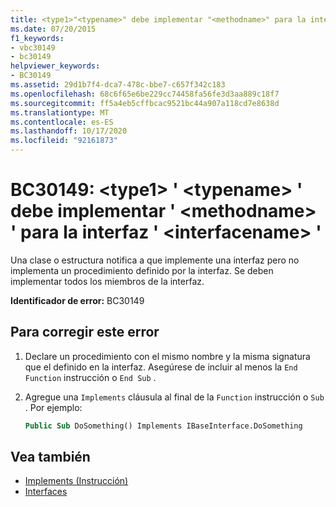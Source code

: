 ```yaml
---
title: <type1>"<typename>" debe implementar "<methodname>" para la interfaz "<interfacename>"
ms.date: 07/20/2015
f1_keywords:
- vbc30149
- bc30149
helpviewer_keywords:
- BC30149
ms.assetid: 29d1b7f4-dca7-478c-bbe7-c657f342c183
ms.openlocfilehash: 68c6f65e6be229cc74458fa56fe3d3aa889c18f7
ms.sourcegitcommit: ff5a4eb5cffbcac9521bc44a907a118cd7e8638d
ms.translationtype: MT
ms.contentlocale: es-ES
ms.lasthandoff: 10/17/2020
ms.locfileid: "92161873"
---
```

# <a name="bc30149-type1typename-must-implement-methodname-for-interface-interfacename"></a>BC30149: \<type1> ' \<typename> ' debe implementar ' \<methodname> ' para la interfaz ' \<interfacename> '

Una clase o estructura notifica a que implemente una interfaz pero no implementa un procedimiento definido por la interfaz. Se deben implementar todos los miembros de la interfaz.

 **Identificador de error:** BC30149

## <a name="to-correct-this-error"></a>Para corregir este error

1. Declare un procedimiento con el mismo nombre y la misma signatura que el definido en la interfaz. Asegúrese de incluir al menos la `End Function` instrucción o `End Sub` .

2. Agregue una `Implements` cláusula al final de la `Function` instrucción o `Sub` . Por ejemplo:

    ```vb
    Public Sub DoSomething() Implements IBaseInterface.DoSomething
    ```

## <a name="see-also"></a>Vea también

- [Implements (Instrucción)](../statements/implements-statement.md)
- [Interfaces](../../programming-guide/language-features/interfaces/index.md)

